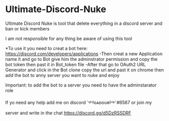# Ultimate-Discord-Nuke
Ultimate Discord Nuke is tool that delete everything in a discord server and ban or kick members 

I am not responsible for any thing be aware of using this tool

*To use it you need to creat a bot here: https://discord.com/developers/applications 
-Then creat a new Application name it and go to Bot give him the adminstrator permission and copy the bot token then past it in Bot_token file
-After that go to OAuth2 URL Generator and click in the Bot clone copy the url and past it on chrome then add the bot to anny server you want to nuke and enjoy

Important: to add the bot to a server you need to have the adminstarator role

If yo need any help add me on discord ༺ɢᴀᴅᴏᴜʀ༻#6567 or join my server and write in the chat https://discord.gg/d5DzRSSDRF
